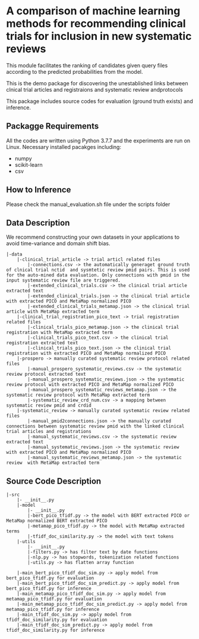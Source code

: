 # A comparison of machine learning methods for recommending clinical trials for inclusion in new systematic reviews 

This module facilitates the ranking of candidates given query files according to the predicted probabilities from the model.

This is the demo package for discovering the unestablished links between clnical trial articles and registraions and systematic review andprotocols

This package includes source codes for evaluation (ground truth exists) and inference.

## Packagge Requirements

All the codes are written using Python 3.7.7 and the experiments are run on Linux.
Necessary installed pacakges including:
* numpy
* scikit-learn
* csv

## How to Inference

Please check the manual_evaluation.sh file under the scripts folder

## Data Description
We recommend constructing your own datasets in your applications to avoid time-variance and domain shift bias.

    |-data
        |-clinical_trial_article -> trial articl related files
            |-connections.csv -> the automatically generaget ground truth of clnical trial nctid  and sysmtetic review pmid pairs. This is used for the auto-mined data evaluation. Only connections with pmid in the input systematic review file are triggered.
            |-extended_clinical_trials.csv -> the clinical trial article extracted text
            |-extended_clinical_trials.json -> the clinical trial article with extracted PICO and MetaMap normalized PICO
            |-extended_clinical_trials_metamap.json -> the clinical trial article with MetaMap extracted term
        |-clinical_trial_registration_pico_text -> trial registration related files
            |-clinical_trials_pico_metamap.json -> the clinical trial registration with MetaMap extracted term
            |-clinical_trials_pico_text.csv -> the clinical trial registration extracted text
            |-clinical_trials_pico_text.json -> the clinical trial registration with extracted PICO and MetaMap normalized PICO
        |-prospero -> manually curated systematic review protocol related files
            |-manual_prospero_systematic_reviews.csv -> the systematic review protocol extracted text
            |-manual_prospero_systematic_reviews.json -> the systematic review protocol with extracted PICO and MetaMap normalized PICO
            |-manual_prospero_systematic_reviews_metamap.json -> the systematic review protocol with MetaMap extracted term
            |-systematic_review_crd_num.csv -> a mapping between systematic review pmid and crdid           
        |-systematic_review -> manually curated systematic review related files
            |-manual_pmid2connections.json -> the manually curated connections between systematic review pmid with the linked clinical trial articles and registrations
            |-manual_systematic_reviews.csv -> the systematic review  extracted text
            |-manual_systematic_reviews.json -> the systematic review  with extracted PICO and MetaMap normalized PICO
            |-manual_systematic_reviews_metamap.json -> the systematic review  with MetaMap extracted term

## Source Code Description
    |-src
        |- __init__.py
        |-model
            |- __init__.py
            |-bert_pico_tfidf.py -> the model with BERT extracted PICO or MetaMap normalized BERT extracted PICO
            |-metamap_pico_tfidf.py -> the model with MetaMap extracted terms
            |-tfidf_doc_similarity.py -> the model with text tokens
        |-utils
            |- __init__.py
            |-filters.py -> has filter text by date functions
            |-nlp.py -> has stopwords, tokenization related functions
            |-utils.py -> has flatten array function
    
        |-main_bert_pico_tfidf_doc_sim.py -> apply model from bert_pico_tfidf.py for evaluation
        |-main_bert_pico_tfidf_doc_sim_predict.py -> apply model from bert_pico_tfidf.py for inference
        |-main_metamap_pico_tfidf_doc_sim.py -> apply model from metamap_pico_tfidf.py for evaluation
        |-main_metamap_pico_tfidf_doc_sim_predict.py -> apply model from metamap_pico_tfidf.py for inference
        |-main_tfidf_doc_sim.py -> apply model from tfidf_doc_similarity.py for evaluation
        |-main_tfidf_doc_sim_predict.py -> apply model from tfidf_doc_similarity.py for inference
